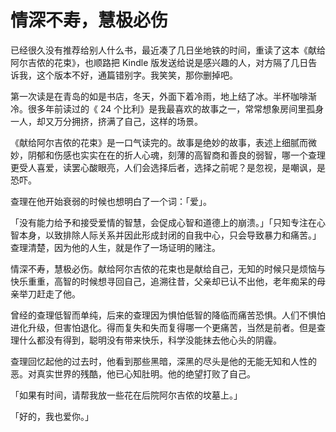 # 情深不寿，慧极必伤

已经很久没有推荐给别人什么书，最近凑了几日坐地铁的时间，重读了这本《献给阿尔吉侬的花束》，也顺路把 Kindle 版发送给说是感兴趣的人，对方隔了几日告诉我，这个版本不好，通篇错别字。我笑笑，那你删掉吧。

第一次读是在青岛的如是书店，冬天，外面下着冷雨，地上结了冰。半杯咖啡渐冷。很多年前读过的《 24 个比利》是我最喜欢的故事之一，常常想象房间里孤身一人，却又万分拥挤，挤满了自己，这样的场景。

《献给阿尔吉侬的花束》是一口气读完的。故事是绝妙的故事，表述上细腻而微妙，阴郁和伤感也实实在在的折人心魂，刻薄的高智商和善良的弱智，哪一个查理更受人喜爱，读罢心酸眼亮，人们会选择后者，选择之前呢？是忽视，是嘲讽，是恐吓。

查理在他开始衰弱的时候也想明白了一个词：「爱」。

「没有能力给予和接受爱情的智慧，会促成心智和道德上的崩溃。」「只知专注在心智本身，以致排除人际关系并因此形成封闭的自我中心，只会导致暴力和痛苦。」查理清楚，因为他的人生，就是作了一场证明的赌注。

情深不寿，慧极必伤。献给阿尔吉侬的花束也是献给自己，无知的时候只是烦恼与快乐重重，高智的时候想寻回自己，追溯往昔，父亲却已认不出他，老年痴呆的母亲举刀赶走了他。

曾经的查理低智而单纯，后来的查理因为惧怕低智的降临而痛苦恐惧。人们不惧怕进化升级，但害怕退化。得而复失和失而复得哪一个更痛苦，当然是前者。但是查理什么都没有得到，聪明没有带来快乐，科学没能抹去他心头的阴霾。

查理回忆起他的过去时，他看到那些黑暗，深黑的尽头是他的无能无知和人性的恶。对真实世界的残酷，他已心知肚明。他的绝望打败了自己。

「如果有时间，请帮我放一些花在后院阿尔吉侬的坟墓上。」

「好的，我也爱你。」
